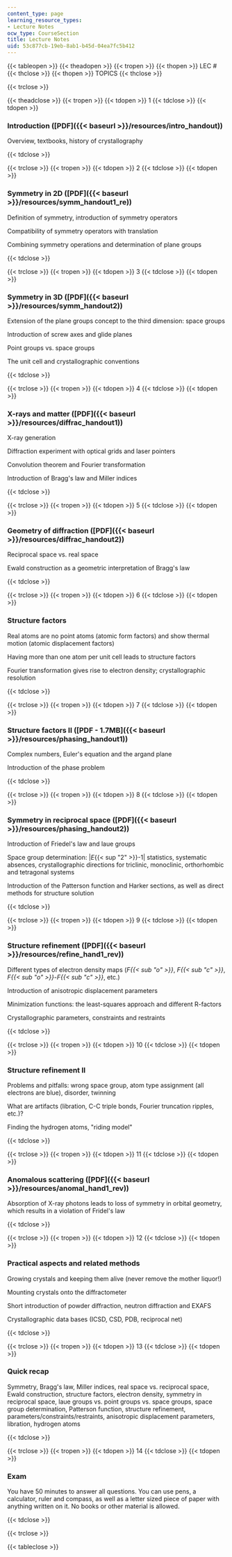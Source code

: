 ```yaml
---
content_type: page
learning_resource_types:
- Lecture Notes
ocw_type: CourseSection
title: Lecture Notes
uid: 53c877cb-19eb-8ab1-b45d-04ea7fc5b412
---
```


{{< tableopen >}}
{{< theadopen >}}
{{< tropen >}}
{{< thopen >}}
LEC #
{{< thclose >}}
{{< thopen >}}
TOPICS
{{< thclose >}}

{{< trclose >}}

{{< theadclose >}}
{{< tropen >}}
{{< tdopen >}}
1
{{< tdclose >}}
{{< tdopen >}}


### Introduction ([PDF]({{< baseurl >}}/resources/intro_handout))

Overview, textbooks, history of crystallography


{{< tdclose >}}

{{< trclose >}}
{{< tropen >}}
{{< tdopen >}}
2
{{< tdclose >}}
{{< tdopen >}}


### Symmetry in 2D ([PDF]({{< baseurl >}}/resources/symm_handout1_re))

Definition of symmetry, introduction of symmetry operators

Compatibility of symmetry operators with translation

Combining symmetry operations and determination of plane groups


{{< tdclose >}}

{{< trclose >}}
{{< tropen >}}
{{< tdopen >}}
3
{{< tdclose >}}
{{< tdopen >}}


### Symmetry in 3D ([PDF]({{< baseurl >}}/resources/symm_handout2))

Extension of the plane groups concept to the third dimension: space groups

Introduction of screw axes and glide planes

Point groups vs. space groups

The unit cell and crystallographic conventions


{{< tdclose >}}

{{< trclose >}}
{{< tropen >}}
{{< tdopen >}}
4
{{< tdclose >}}
{{< tdopen >}}


### X-rays and matter ([PDF]({{< baseurl >}}/resources/diffrac_handout1))

X-ray generation

Diffraction experiment with optical grids and laser pointers

Convolution theorem and Fourier transformation

Introduction of Bragg's law and Miller indices


{{< tdclose >}}

{{< trclose >}}
{{< tropen >}}
{{< tdopen >}}
5
{{< tdclose >}}
{{< tdopen >}}


### Geometry of diffraction ([PDF]({{< baseurl >}}/resources/diffrac_handout2))

Reciprocal space vs. real space

Ewald construction as a geometric interpretation of Bragg's law


{{< tdclose >}}

{{< trclose >}}
{{< tropen >}}
{{< tdopen >}}
6
{{< tdclose >}}
{{< tdopen >}}


### Structure factors

Real atoms are no point atoms (atomic form factors) and show thermal motion (atomic displacement factors)

Having more than one atom per unit cell leads to structure factors

Fourier transformation gives rise to electron density; crystallographic resolution


{{< tdclose >}}

{{< trclose >}}
{{< tropen >}}
{{< tdopen >}}
7
{{< tdclose >}}
{{< tdopen >}}


### Structure factors II ([PDF - 1.7MB]({{< baseurl >}}/resources/phasing_handout1))

Complex numbers, Euler's equation and the argand plane

Introduction of the phase problem


{{< tdclose >}}

{{< trclose >}}
{{< tropen >}}
{{< tdopen >}}
8
{{< tdclose >}}
{{< tdopen >}}


### Symmetry in reciprocal space ([PDF]({{< baseurl >}}/resources/phasing_handout2))

Introduction of Friedel's law and laue groups

Space group determination: |_E_{{< sup "2" >}}\-1| statistics, systematic absences, crystallographic directions for triclinic, monoclinic, orthorhombic and tetragonal systems

Introduction of the Patterson function and Harker sections, as well as direct methods for structure solution


{{< tdclose >}}

{{< trclose >}}
{{< tropen >}}
{{< tdopen >}}
9
{{< tdclose >}}
{{< tdopen >}}


### Structure refinement ([PDF]({{< baseurl >}}/resources/refine_hand1_rev))

Different types of electron density maps (_F{{< sub "o" >}}_, _F{{< sub "c" >}}_, _F{{< sub "o" >}}_\-_F{{< sub "c" >}}_, etc.)

Introduction of anisotropic displacement parameters

Minimization functions: the least-squares approach and different R-factors

Crystallographic parameters, constraints and restraints


{{< tdclose >}}

{{< trclose >}}
{{< tropen >}}
{{< tdopen >}}
10
{{< tdclose >}}
{{< tdopen >}}


### Structure refinement II

Problems and pitfalls: wrong space group, atom type assignment (all electrons are blue), disorder, twinning

What are artifacts (libration, C-C triple bonds, Fourier truncation ripples, etc.)?

Finding the hydrogen atoms, "riding model"


{{< tdclose >}}

{{< trclose >}}
{{< tropen >}}
{{< tdopen >}}
11
{{< tdclose >}}
{{< tdopen >}}


### Anomalous scattering ([PDF]({{< baseurl >}}/resources/anomal_hand1_rev))

Absorption of X-ray photons leads to loss of symmetry in orbital geometry, which results in a violation of Fridel's law


{{< tdclose >}}

{{< trclose >}}
{{< tropen >}}
{{< tdopen >}}
12
{{< tdclose >}}
{{< tdopen >}}


### Practical aspects and related methods

Growing crystals and keeping them alive (never remove the mother liquor!)

Mounting crystals onto the diffractometer

Short introduction of powder diffraction, neutron diffraction and EXAFS

Crystallographic data bases (ICSD, CSD, PDB, reciprocal net)


{{< tdclose >}}

{{< trclose >}}
{{< tropen >}}
{{< tdopen >}}
13
{{< tdclose >}}
{{< tdopen >}}


### Quick recap

Symmetry, Bragg's law, Miller indices, real space vs. reciprocal space, Ewald construction, structure factors, electron density, symmetry in reciprocal space, laue groups vs. point groups vs. space groups, space group determination, Patterson function, structure refinement, parameters/constraints/restraints, anisotropic displacement parameters, libration, hydrogen atoms


{{< tdclose >}}

{{< trclose >}}
{{< tropen >}}
{{< tdopen >}}
14
{{< tdclose >}}
{{< tdopen >}}


### Exam

You have 50 minutes to answer all questions. You can use pens, a calculator, ruler and compass, as well as a letter sized piece of paper with anything written on it. No books or other material is allowed.


{{< tdclose >}}

{{< trclose >}}

{{< tableclose >}}